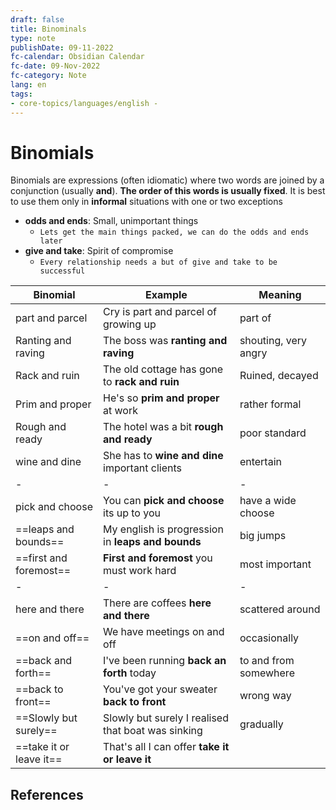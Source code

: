 ```yaml
---
draft: false
title: Binominals
type: note
publishDate: 09-11-2022
fc-calendar: Obsidian Calendar
fc-date: 09-Nov-2022
fc-category: Note
lang: en
tags:
- core-topics/languages/english - 
---
```


# Binomials
Binomials are expressions (often idiomatic) where two words are joined by a conjunction (usually **and**). **The order of this words is usually fixed**. It is best to use them only in **informal** situations with one or two exceptions

- **odds and ends**: Small, unimportant things
	- `Lets get the main things packed, we can do the odds and ends later`
- **give and take**: Spirit of compromise
	- `Every relationship needs a but of give and take to be successful`


| Binomial                | Example                                            | Meaning               |
| ----------------------- | -------------------------------------------------- | --------------------- |
| part and parcel         | Cry is part and parcel of growing up               | part of               |
| Ranting and raving      | The boss was **ranting and raving**                | shouting, very angry  |
| Rack and ruin           | The old cottage has gone to **rack and ruin**      | Ruined, decayed       |
| Prim and proper         | He's so **prim and proper** at work                | rather formal         |
| Rough and ready         | The hotel was a bit **rough and ready**            | poor standard         |
| wine and dine           | She has to **wine and dine** important clients     | entertain             |
| -                       | -                                                  | -                     |
| pick and choose         | You can **pick and choose** its up to you          | have a wide choose    |
| ==leaps and bounds==    | My english is progression in **leaps and bounds**  | big jumps             |
| ==first and foremost==  | **First and foremost** you must work hard          | most important        |
| -                       | -                                                  | -                     |
| here and there          | There are coffees **here and there**               | scattered around      |
| ==on and off==          | We have meetings on and off                        | occasionally          |
| ==back and forth==      | I've been running **back an forth** today          | to and from somewhere |
| ==back to front==       | You've got your sweater **back to front**          | wrong way             |
| ==Slowly but surely==   | Slowly but surely I realised that boat was sinking | gradually             |
| ==take it or leave it== | That's all I can offer **take it or leave it**     |                       |




## References
